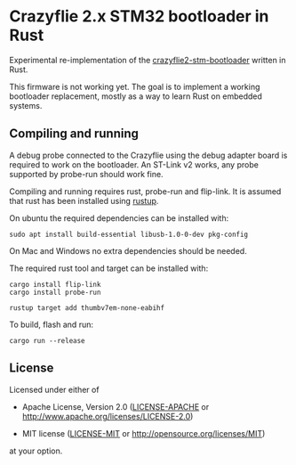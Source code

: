 # Crazyflie 2.x STM32 bootloader in Rust

Experimental re-implementation of the [crazyflie2-stm-bootloader](https://github.com/bitcraze/crazyflie2-stm-bootloader)
written in Rust.

This firmware is not working yet.
The goal is to implement a working bootloader replacement, mostly as a way to learn Rust on embedded systems.

## Compiling and running

A debug probe connected to the Crazyflie using the debug adapter board is required to work on the bootloader.
An ST-Link v2 works, any probe supported by probe-run should work fine.

Compiling and running requires rust, probe-run and flip-link.
It is assumed that rust has been installed using [rustup](https://rustup.rs).

On ubuntu the required dependencies can be installed with:
```
sudo apt install build-essential libusb-1.0-0-dev pkg-config
```

On Mac and Windows no extra dependencies should be needed.

The required rust tool and target can be installed with:
```
cargo install flip-link
cargo install probe-run

rustup target add thumbv7em-none-eabihf
```

To build, flash and run:
```
cargo run --release
```

## License

Licensed under either of

- Apache License, Version 2.0 ([LICENSE-APACHE](LICENSE-APACHE) or
  http://www.apache.org/licenses/LICENSE-2.0)

- MIT license ([LICENSE-MIT](LICENSE-MIT) or http://opensource.org/licenses/MIT)

at your option.

